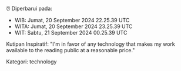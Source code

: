 ⏰ Diperbarui pada:
- WIB: Jumat, 20 September 2024 22.25.39 UTC
- WITA: Jumat, 20 September 2024 23.25.39 UTC
- WIT: Sabtu, 21 September 2024 00.25.39 UTC

Kutipan Inspiratif:
"I'm in favor of any technology that makes my work available to the reading public at a reasonable price."


Kategori: technology

